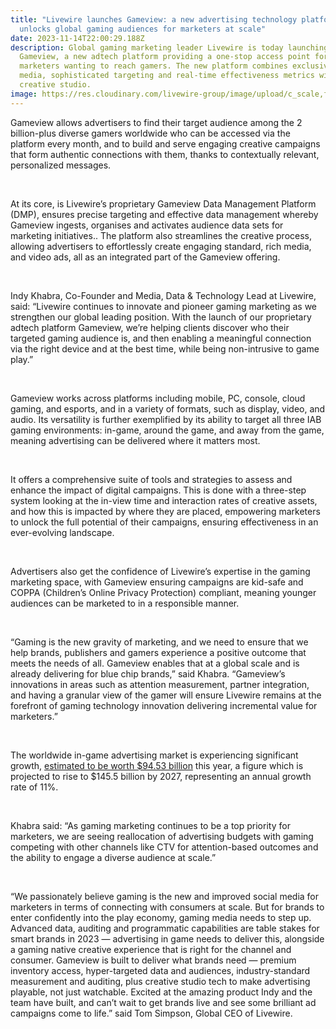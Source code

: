 ```yaml
---
title: "Livewire launches Gameview: a new advertising technology platform that
  unlocks global gaming audiences for marketers at scale"
date: 2023-11-14T22:00:29.188Z
description: Global gaming marketing leader Livewire is today launching
  Gameview, a new adtech platform providing a one-stop access point for
  marketers wanting to reach gamers. The new platform combines exclusive gaming
  media, sophisticated targeting and real-time effectiveness metrics with a
  creative studio.
image: https://res.cloudinary.com/livewire-group/image/upload/c_scale,f_auto,q_auto,w_580/v1699999753/Livewire_Gameview_Logo_2_mv4mtx.jpg
---
```

Gameview allows advertisers to find their target audience among the 2 billion-plus diverse gamers worldwide who can be accessed via the platform every month, and to build and serve engaging creative campaigns that form authentic connections with them, thanks to contextually relevant, personalized messages.

 

At its core, is Livewire’s proprietary Gameview Data Management Platform (DMP), ensures precise targeting and effective data management whereby Gameview ingests, organises and activates audience data sets for marketing initiatives.. The platform also streamlines the creative process, allowing advertisers to effortlessly create engaging standard, rich media, and video ads, all as an integrated part of the Gameview offering.

 

Indy Khabra, Co-Founder and Media, Data & Technology Lead at Livewire, said: “Livewire continues to innovate and pioneer gaming marketing as we strengthen our global leading position. With the launch of our proprietary adtech platform Gameview, we’re helping clients discover who their targeted gaming audience is, and then enabling a meaningful connection via the right device and at the best time, while being non-intrusive to game play.”

 

Gameview works across platforms including mobile, PC, console, cloud gaming, and esports, and in a variety of formats, such as display, video, and audio. Its versatility is further exemplified by its ability to target all three IAB gaming environments: in-game, around the game, and away from the game, meaning advertising can be delivered where it matters most.

 

It offers a comprehensive suite of tools and strategies to assess and enhance the impact of digital campaigns. This is done with a three-step system looking at the in-view time and interaction rates of creative assets, and how this is impacted by where they are placed, empowering marketers to unlock the full potential of their campaigns, ensuring effectiveness in an ever-evolving landscape.

 

Advertisers also get the confidence of Livewire’s expertise in the gaming marketing space, with Gameview ensuring campaigns are kid-safe and COPPA (Children’s Online Privacy Protection) compliant, meaning younger audiences can be marketed to in a responsible manner.

 

“Gaming is the new gravity of marketing, and we need to ensure that we help brands, publishers and gamers experience a positive outcome that meets the needs of all. Gameview enables that at a global scale and is already delivering for blue chip brands,” said Khabra. “Gameview’s innovations in areas such as attention measurement, partner integration, and having a granular view of the gamer will ensure Livewire remains at the forefront of gaming technology innovation delivering incremental value for marketers.”

 

The worldwide in-game advertising market is experiencing significant growth, [estimated to be worth $94.53 billion](https://www.statista.com/outlook/dmo/digital-media/video-games/in-game-advertising/worldwide#revenue) this year, a figure which is projected to rise to $145.5 billion by 2027, representing an annual growth rate of 11%.

 

Khabra said: “As gaming marketing continues to be a top priority for marketers, we are seeing reallocation of advertising budgets with gaming competing with other channels like CTV for attention-based outcomes and the ability to engage a diverse audience at scale.”

 

“We passionately believe gaming is the new and improved social media for marketers in terms of connecting with consumers at scale. But for brands to enter confidently into the play economy, gaming media needs to step up. Advanced data, auditing and programmatic capabilities are table stakes for smart brands in 2023 — advertising in game needs to deliver this, alongside a gaming native creative experience that is right for the channel and consumer. Gameview is built to deliver what brands need — premium inventory access, hyper-targeted data and audiences, industry-standard measurement and auditing, plus creative studio tech to make advertising playable, not just watchable. Excited at the amazing product Indy and the team have built, and can’t wait to get brands live and see some brilliant ad campaigns come to life.” said Tom Simpson, Global CEO of Livewire.